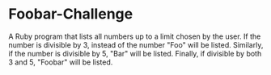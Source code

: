# Foobar-Challenge
A Ruby program that lists all numbers up to a limit chosen by the user. If the number is divisible by 3, instead of the number "Foo" will be listed. Similarly, if the number is divisible by 5, "Bar" will be listed. Finally, if divisible by both 3 and 5, "Foobar" will be listed.
